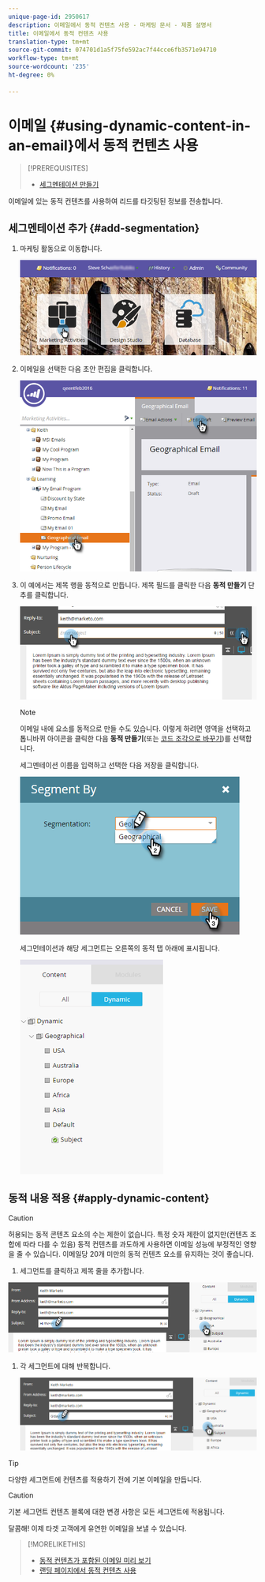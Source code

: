 ```yaml
---
unique-page-id: 2950617
description: 이메일에서 동적 컨텐츠 사용 - 마케팅 문서 - 제품 설명서
title: 이메일에서 동적 컨텐츠 사용
translation-type: tm+mt
source-git-commit: 074701d1a5f75fe592ac7f44cce6fb3571e94710
workflow-type: tm+mt
source-wordcount: '235'
ht-degree: 0%

---
```



# 이메일 {#using-dynamic-content-in-an-email}에서 동적 컨텐츠 사용

>[!PREREQUISITES]
>
>* [세그멘테이션 만들기](../../../../product-docs/personalization/segmentation-and-snippets/segmentation/create-a-segmentation.md)

>



이메일에 있는 동적 컨텐츠를 사용하여 리드를 타깃팅된 정보를 전송합니다.

## 세그멘테이션 추가 {#add-segmentation}

1. 마케팅 활동으로 이동합니다.

   ![](assets/login-marketing-activities.png)

1. 이메일을 선택한 다음 초안 편집을 클릭합니다.

   ![](assets/1.2.png)

1. 이 예에서는 제목 행을 동적으로 만듭니다. 제목 필드를 클릭한 다음 **동적 만들기** 단추를 클릭합니다.

   ![](assets/1.3.png)

   >[!NOTE]
   >
   >이메일 내에 요소를 동적으로 만들 수도 있습니다. 이렇게 하려면 영역을 선택하고 톱니바퀴 아이콘을 클릭한 다음 **동적 만들기**(또는 [코드 조각으로 바꾸기](../../../../product-docs/personalization/segmentation-and-snippets/snippets/create-a-snippet.md))를 선택합니다.

   세그멘테이션 이름을 입력하고 선택한 다음 저장을 클릭합니다.

   ![](assets/1.4.png)

   세그먼테이션과 해당 세그먼트는 오른쪽의 동적 탭 아래에 표시됩니다.

   ![](assets/1.5.png)

## 동적 내용 적용 {#apply-dynamic-content}

>[!CAUTION]
>
>허용되는 동적 콘텐츠 요소의 수는 제한이 없습니다. 특정 숫자 제한이 없지만(컨텐츠 조합에 따라 다를 수 있음) 동적 컨텐츠를 과도하게 사용하면 이메일 성능에 부정적인 영향을 줄 수 있습니다. 이메일당 20개 미만의 동적 컨텐츠 요소를 유지하는 것이 좋습니다.

1. 세그먼트를 클릭하고 제목 줄을 추가합니다.

![](assets/2.1.png)

1. 각 세그먼트에 대해 반복합니다.

   ![](assets/2.2.png)

>[!TIP]
>
>다양한 세그먼트에 컨텐츠를 적용하기 전에 기본 이메일을 만듭니다.

>[!CAUTION]
>
>기본 세그먼트 컨텐츠 블록에 대한 변경 사항은 모든 세그먼트에 적용됩니다.

달콤해! 이제 타겟 고객에게 유연한 이메일을 보낼 수 있습니다.

>[!MORELIKETHIS]
>
>* [동적 컨텐츠가 포함된 이메일 미리 보기](preview-an-email-with-dynamic-content.md)
>* [랜딩 페이지에서 동적 컨텐츠 사용](../../../../product-docs/demand-generation/landing-pages/free-form-landing-pages/use-dynamic-content-in-a-free-form-landing-page.md)

>



